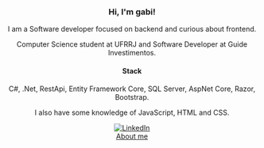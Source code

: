 <div align="center">
  <h3>Hi, I'm gabi!</h3>
  <p>I am a Software developer focused on backend and curious about frontend.</p>

  <p>Computer Science student at UFRRJ and Software Developer at Guide Investimentos.</p>

  <h4>Stack</h4>
  <p>C#, .Net, RestApi, Entity Framework Core, SQL Server, AspNet Core, Razor, Bootstrap.</p>
  <p>I also have some knowledge of JavaScript, HTML and CSS.</p>

  [![LinkedIn](https://img.shields.io/badge/LinkedIn-0077B5?style=for-the-badge&logo=linkedin&logoColor=white)](https://www.linkedin.com/in/gabrielleraujo/)
  </br>
  [About me](https://gabrielleraujo.github.io/)
</div>
